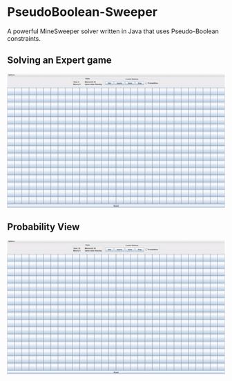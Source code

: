 # PseudoBoolean-Sweeper
A powerful MineSweeper solver written in Java that uses Pseudo-Boolean
constraints.

## Solving an Expert game
![Demo of solver completing an Expert game](demo/demo.gif)

## Probability View
![Demo of solver completing an Expert game with probability view enabled](demo/demo2.gif)
